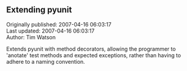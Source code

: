 ## Extending pyunit  
Originally published: 2007-04-16 06:03:17  
Last updated: 2007-04-16 06:03:17  
Author: Tim Watson  
  
Extends pyunit with method decorators, allowing the programmer to 'anotate' test methods and expected exceptions, rather than having to adhere to a naming convention.
